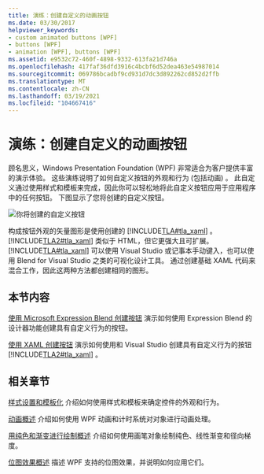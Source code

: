 ```yaml
---
title: 演练：创建自定义的动画按钮
ms.date: 03/30/2017
helpviewer_keywords:
- custom animated buttons [WPF]
- buttons [WPF]
- animation [WPF], buttons [WPF]
ms.assetid: e9532c72-460f-4898-9332-613fa21d746a
ms.openlocfilehash: 417faf36dfd3916c4bcbf6d52dea463e54987014
ms.sourcegitcommit: 069786bcadbf9cd931d7dc3d892262cd852d2ffb
ms.translationtype: MT
ms.contentlocale: zh-CN
ms.lasthandoff: 03/19/2021
ms.locfileid: "104667416"
---
```

# <a name="walkthroughs-create-a-custom-animated-button"></a>演练：创建自定义的动画按钮
顾名思义，Windows Presentation Foundation (WPF) 非常适合为客户提供丰富的演示体验。 这些演练说明了如何自定义按钮的外观和行为 (包括动画) 。 此自定义通过使用样式和模板来完成，因此你可以轻松地将此自定义按钮应用于应用程序中的任何按钮。 下图显示了您将创建的自定义按钮。

 ![你将创建的自定义按钮](./media/custom-button-blend-intro.jpg "custom_button_blend_Intro")

 构成按钮外观的矢量图形是使用创建的 [!INCLUDE[TLA#tla_xaml](../../../includes/tlasharptla-xaml-md.md)] 。 [!INCLUDE[TLA2#tla_xaml](../../../includes/tla2sharptla-xaml-md.md)] 类似于 HTML，但它更强大且可扩展。 [!INCLUDE[TLA#tla_xaml](../../../includes/tlasharptla-xaml-md.md)] 可以使用 Visual Studio 或记事本手动键入，也可以使用 Blend for Visual Studio 之类的可视化设计工具。 通过创建基础 XAML 代码来混合工作，因此这两种方法都创建相同的图形。

## <a name="in-this-section"></a>本节内容
 [使用 Microsoft Expression Blend 创建按钮](walkthrough-create-a-button-by-using-microsoft-expression-blend.md) 演示如何使用 Expression Blend 的设计器功能创建具有自定义行为的按钮。

 [使用 XAML 创建按钮](walkthrough-create-a-button-by-using-xaml.md) 演示如何使用和 Visual Studio 创建具有自定义行为的按钮 [!INCLUDE[TLA2#tla_xaml](../../../includes/tla2sharptla-xaml-md.md)] 。

## <a name="related-sections"></a>相关章节
 [样式设置和模板化](/dotnet/desktop-wpf/fundamentals/styles-templates-overview) 介绍如何使用样式和模板来确定控件的外观和行为。

 [动画概述](../graphics-multimedia/animation-overview.md) 介绍如何使用 WPF 动画和计时系统对对象进行动画处理。

 [用纯色和渐变进行绘制概述](../graphics-multimedia/painting-with-solid-colors-and-gradients-overview.md) 介绍如何使用画笔对象绘制纯色、线性渐变和径向梯度。

 [位图效果概述](../graphics-multimedia/bitmap-effects-overview.md) 描述 WPF 支持的位图效果，并说明如何应用它们。
